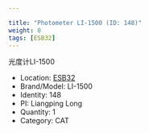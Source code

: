 ```yaml
---

title: "Photometer LI-1500 (ID: 148)"
weight: 0
tags: [ESB32]
---
```


光度计LI-1500

<!--more-->



- Location: [ESB32](../../tags/ESB32)
- Brand/Model: LI-1500
- Identity: 148
- PI: Liangping Long
- Quantity: 1
- Category: CAT






